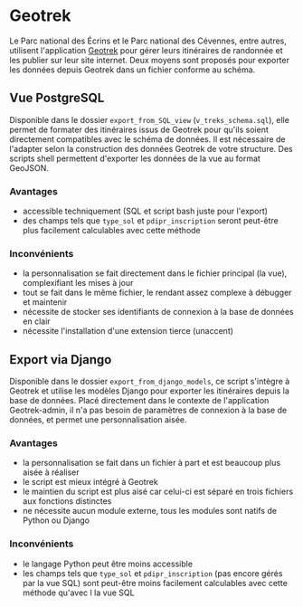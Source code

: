 # Geotrek

Le Parc national des Écrins et le Parc national des Cévennes, entre autres, utilisent l'application [Geotrek](https://github.com/GeotrekCE) pour gérer leurs itinéraires de randonnée et les publier sur leur site internet.
Deux moyens sont proposés pour exporter les données depuis Geotrek dans un fichier conforme au schéma.

## Vue PostgreSQL
Disponible dans le dossier `export_from_SQL_view` (`v_treks_schema.sql`), elle permet de formater des itinéraires issus de Geotrek pour qu'ils soient directement compatibles avec le schéma de données. Il est nécessaire de l'adapter selon la construction des données Geotrek de votre structure.
Des scripts shell permettent d'exporter les données de la vue au format GeoJSON.

### Avantages
 - accessible techniquement (SQL et script bash juste pour l'export)
 - des champs tels que `type_sol` et `pdipr_inscription` seront peut-être plus facilement calculables avec cette méthode
### Inconvénients
 - la personnalisation se fait directement dans le fichier principal (la vue), complexifiant les mises à jour
 - tout se fait dans le même fichier, le rendant assez complexe à débugger et maintenir
 - nécessite de stocker ses identifiants de connexion à la base de données en clair
 - nécessite l'installation d'une extension tierce (unaccent)

## Export via Django

Disponible dans le dossier `export_from_django_models`, ce script s'intègre à Geotrek et utilise les modèles Django pour exporter les itinéraires depuis la base de données. Placé directement dans le contexte de l'application Geotrek-admin, il n'a pas besoin de paramètres de connexion à la base de données, et permet une personnalisation aisée.

### Avantages
 - la personnalisation se fait dans un fichier à part et est beaucoup plus aisée à réaliser
 - le script est mieux intégré à Geotrek
 - le maintien du script est plus aisé car celui-ci est séparé en trois fichiers aux fonctions distinctes
 - ne nécessite aucun module externe, tous les modules sont natifs de Python ou Django

### Inconvénients
 - le langage Python peut être moins accessible
 - les champs tels que `type_sol` et `pdipr_inscription` (pas encore gérés par la vue SQL) sont peut-être moins facilement calculables avec cette méthode qu'avec l la vue SQL
